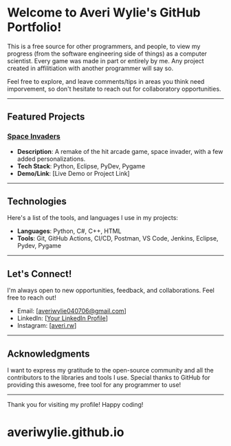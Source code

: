 # Welcome to Averi Wylie's GitHub Portfolio! 

This is a free source for other programmers, and people, to view my progress (from the software engineering side of things) as a computer scientist. Every game was made in part or entirely by me. Any project created in affilitiation with another programmer will say so.

Feel free to explore, and leave comments/tips in areas you think need imporvement, so don't hesitate to reach out for collaboratory opportunities.

---

## Featured Projects

### [Space Invaders](link-to-repo)
- **Description**: A remake of the hit arcade game, space invader, with a few added personalizations.
- **Tech Stack**: Python, Eclipse, PyDev, Pygame
- **Demo/Link**: [Live Demo or Project Link]

---

## Technologies

Here's a list of the tools, and languages I use in my projects:

- **Languages**: Python, C#, C++, HTML
- **Tools**: Git, GitHub Actions, CI/CD, Postman, VS Code, Jenkins, Eclipse, Pydev, Pygame

---

## Let's Connect!

I'm always open to new opportunities, feedback, and collaborations. Feel free to reach out!

- Email: [averiwylie040706@gmail.com]
- LinkedIn: [[Your LinkedIn Profile](https://www.linkedin.com/in/averiwylie/)]
- Instagram: [[averi.rw](https://www.instagram.com/averi.rw/)]

---

## Acknowledgments

I want to express my gratitude to the open-source community and all the contributors to the libraries and tools I use. Special thanks to GitHub for providing this awesome, free tool for any programmer to use!

---

Thank you for visiting my profile! Happy coding! 
# averiwylie.github.io

